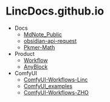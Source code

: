 # LincDocs.github.io

- Docs
  - [MdNote_Public](./MdNote_Public/)
  - [obsidian-api-request](./obsidian-api-request/)
  - [Pkmer-Math](./Pkmer-Math/)
- Product
  - [Workflow](./Workflow/)
  - [AnyBlock](https://linczero.github.io/MdNote_Public/ProductDoc/AnyBlock/)
- ComfyUI
  - [ComfyUI-Workflows-Linc](./ComfyUI-Workflows-Linc/)
  - [ComfyUI_examples](./ComfyUI_examples/)
  - [ComfyUI-Workflows-ZHO](./ComfyUI-Workflows-ZHO/)
